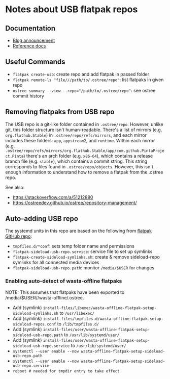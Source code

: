 # Notes about USB flatpak repos

## Documentation
- [Blog announcement](https://blogs.gnome.org/mclasen/2018/08/26/about-flatpak-installations/)
- [Reference docs](https://docs.flatpak.org/en/latest/usb-drives.html)

## Useful Commands
- `flatpak create-usb`: create repo and add flatpak in passed folder
- `flatpak remote-ls "file///path/to/.ostree/repo"`: list flatpaks in given repo
- `ostree summary --view --repo="/path/to/.ostree/repo"`: see ostree commit history

## Removing flatpaks from USB repo
The USB repo is a git-like folder contained in `.ostree/repo`. However, unlike git, this folder structure isn't
human-readable. There's a list of mirrors (e.g. `org.flathub.Stable`) in `.ostree/repo/refs/mirrors`, and each mirror
includes these folders: `app`, `appstream2`, and `runtime`. Within each mirror (e.g. `.ostree/repo/refs/mirrors/org.flathub.Stable/app/com.github.PintaProject.Pinta`)
there's an arch folder (e.g. `x86-64`), which contains a release branch file (e.g. `stable`), which contains a commit string. This string corresponds to files found in `.ostree/repo/objects`.
However, this isn't enough information to understand how to remove a flatpak from the .ostree repo.

See also:
- https://stackoverflow.com/a/51212880
- https://ostreedev.github.io/ostree/repository-management/

## Auto-adding USB repo
The systemd units in this repo are based on the following from [flatpak GitHub repo](https://github.com/flatpak/flatpak/tree/main/sideload-repos-systemd):
- `tmpfiles.d/*conf`: sets temp folder name and permissions
- `flatpak-sideload-usb-repo.service`: service file to set up symlinks
- `flatpak-create-sideload-symlinks.sh`: create & remove sideload-repo symlinks for all connected media devices
- `flatpak-sideload-usb-repo.path`: monitor `/media/$USER` for changes

### Enabling auto-detect of wasta-offline flatpaks
NOTE: This assumes that flatpaks have been exported to /media/$USER/<mount-dir>/wasta-offline/.ostree.
- Add (symlink) `install-files/libexec/wasta-offline-flatpak-setup-sideload-symlinks.sh` to `/usr/libexec/`
- Add (symlink) `install-files/tmpfiles.d/wasta-offline-flatpak-setup-sideload-repos.conf` to `/lib/tmpfiles.d/`
- Add (symlink) `install-files/user/wasta-offline-flatpak-setup-sideload-usb-repo.path` to `/usr/lib/systemd/user/`
- Add (symlink) `install-files/user/wasta-offline-flatpak-setup-sideload-usb-repo.service` to `/usr/lib/systemd/user/`
- `systemctl --user enable --now wasta-offline-flatpak-setup-sideload-usb-repo.path`
- `systemctl --user enable --now wasta-offline-flatpak-setup-sideload-usb-repo.service`
- `reboot # needed for tmpdir entry to take effect`
